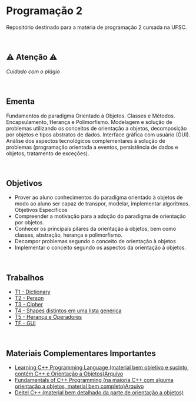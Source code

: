 # Programação 2

Repositório destinado para a matéria de programação 2 cursada na UFSC.

<br>

## ⚠️ Atenção ⚠️
*Cuidado com o plágio*

<br>

## Ementa

Fundamentos do paradigma Orientado à Objetos. Classes e Métodos. Encapsulamento, Herança e Polimorfismo.
Modelagem e solução de problemas utilizando os conceitos de orientação a objetos, decomposição por objetos e
tipos abstratos de dados. Interface gráfica com usuário (GUI). Análise dos aspectos tecnológicos complementares
à solução de problemas (programação orientada a eventos, persistência de dados e objetos, tratamento de
exceções).

<br>

## Objetivos

- Prover ao aluno conhecimentos do paradigma orientado à objetos de modo ao aluno ser capaz de
transpor, modelar, implementar algoritmos.
Objetivos Específicos
- Compreender a motivação para a adoção do paradigma de orientação por objetos.
- Conhecer os principais pilares da orientação à objetos, bem como classes, abstração, herança e
polimorfismo.
- Decompor problemas segundo o conceito de orientação à objetos
- Implementar o conceito segundo os aspectos da orientação à objetos.

<br>

## Trabalhos

- [T1 - Dictionary](https://github.com/brunoantonelli/Programacao2/tree/main/Trabalhos/T1)
- [T2 - Person](https://github.com/brunoantonelli/Programacao2/tree/main/Trabalhos/T2)
- [T3 - Cipher](https://github.com/brunoantonelli/Programacao2/tree/main/Trabalhos/T3)
- [T4 - Shapes distintos em uma lista genérica](https://github.com/brunoantonelli/Programacao2/tree/main/Trabalhos/T4)
- [T5 - Herança e Operadores](https://github.com/brunoantonelli/Programacao2/tree/main/Trabalhos/T5)
- [TF - GUI](https://github.com/brunoantonelli/Programacao2/tree/main/Trabalhos/TF)

<br>

## Materiais Complementares Importantes

- [Learning C++ Programming Language (material bem objetivo e sucinto, contém C++ e Orientação a Objetos)Arquivo](LINK)
- [Fundamentals of C++ Programming (na maioria C++ com alguma orientação a objetos, material bem completo)Arquivo ](LINK)
- [Deitel C++ (material bem detalhado da parte de orientação a objetos)](LINK)

<br>